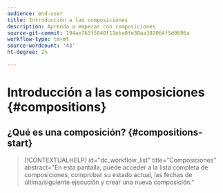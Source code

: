 ```yaml
---
audience: end-user
title: Introducción a las composiciones
description: Aprenda a empezar con composiciones
source-git-commit: 194ae763f5040f11eba0fe30aa302064f5d0606a
workflow-type: tm+mt
source-wordcount: '43'
ht-degree: 2%

---
```


# Introducción a las composiciones {#compositions}






## ¿Qué es una composición? {#compositions-start}


>[!CONTEXTUALHELP]
>id="dc_workflow_list"
>title="Composiciones"
>abstract="En esta pantalla, puede acceder a la lista completa de composiciones, comprobar su estado actual, las fechas de última/siguiente ejecución y crear una nueva composición."


